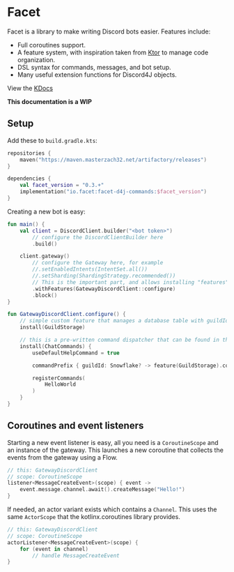 # Facet

Facet is a library to make writing Discord bots easier. Features include:
* Full coroutines support.
* A feature system, with inspiration taken from [Ktor](https://ktor.io/) to manage code organization.
* DSL syntax for commands, messages, and bot setup.
* Many useful extension functions for Discord4J objects.

View the [KDocs](https://masterzach32.github.io/facet)

**This documentation is a WIP**

## Setup
Add these to `build.gradle.kts`:
```kotlin
repositories {
    maven("https://maven.masterzach32.net/artifactory/releases")
}

dependencies { 
    val facet_version = "0.3.+"
    implementation("io.facet:facet-d4j-commands:$facet_version")
}
```

Creating a new bot is easy:
```kotlin
fun main() {
    val client = DiscordClient.builder("<bot token>")
        // configure the DiscordClientBuilder here
        .build()

    client.gateway()
        // configure the Gateway here, for example
        //.setEnabledIntents(IntentSet.all())
        //.setSharding(ShardingStrategy.recommended())
        // This is the important part, and allows installing "features" into the gateway in a declarative syntax.
        .withFeatures(GatewayDiscordClient::configure)
        .block()
}

fun GatewayDiscordClient.configure() {
    // simple custom feature that manages a database table with guildIds and their prefixes
    install(GuildStorage)

    // this is a pre-written command dispatcher that can be found in the facet-discord4j-command module
    install(ChatCommands) {
        useDefaultHelpCommand = true

        commandPrefix { guildId: Snowflake? -> feature(GuildStorage).commandPrefixFor(guildId) }

        registerCommands(
            HelloWorld
        )
    }
}
```

## Coroutines and event listeners
Starting a new event listener is easy, all you need is a `CoroutineScope` and an instance of the gateway.
This launches a new coroutine that collects the events from the gateway using a Flow.

```kotlin
// this: GatewayDiscordClient
// scope: CoroutineScope
listener<MessageCreateEvent>(scope) { event ->
    event.message.channel.await().createMessage("Hello!")
}
```

If needed, an actor variant exists which contains a `Channel`.
 This uses the same `ActorScope` that the kotlinx.coroutines library provides.

```kotlin
// this: GatewayDiscordClient
// scope: CoroutineScope
actorListener<MessageCreateEvent>(scope) {
    for (event in channel)
        // handle MessageCreateEvent
}
```
